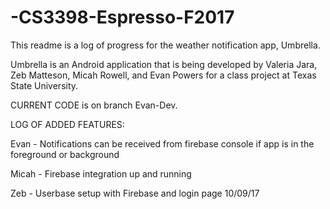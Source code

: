 # -CS3398-Espresso-F2017



This readme is a log of progress for the weather notification app, Umbrella.

Umbrella is an Android application that is being developed by Valeria Jara, Zeb Matteson, Micah Rowell, and Evan Powers for a class project at Texas State University.

CURRENT CODE is on branch Evan-Dev.

LOG OF ADDED FEATURES:

Evan - Notifications can be received from firebase console if app is in the foreground or background

Micah - Firebase integration up and running

Zeb - Userbase setup with Firebase and login page  10/09/17
